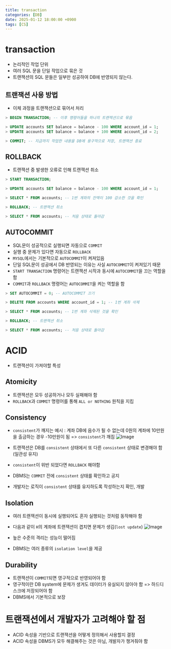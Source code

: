 ```yaml
---
title: transaction
categories: [DB]
date: 2025-01-12 18:00:00 +0900
tags: [CS]
---
```


# transaction
- 논리적인 작업 단위
- 여러 SQL 문을 단일 작업으로 묶은 것
- 트랜잭션의 SQL 문들은 일부만 성공하여 DB에 반영되지 않는다.

## 트랜잭션 사용 방법
- 이체 과정을 트랜잭션으로 묶어서 처리

```sql
> BEGIN TRANSACTION; -- 이후 명령어들을 하나의 트랜잭션으로 묶음

> UPDATE accounts SET balance = balance - 100 WHERE account_id = 1;
> UPDATE accounts SET balance = balance + 100 WHERE account_id = 2;

> COMMIT; -- 지금까지 작업한 내용을 DB에 용구적으로 저장, 트랜잭션 종료
```

## ROLLBACK
- 트랜잭션 중 발생한 오류로 인해 트랜잭션 취소

```sql
> START TRANSACTION;

> UPDATE accounts SET balance = balance - 100 WHERE account_id = 1;

> SELECT * FROM accounts; -- 1번 계좌의 잔액이 100 감소한 것을 확인

> ROLLBACK; -- 트랜잭션 취소

> SELECT * FROM accounts; -- 처음 상태로 돌아감
```

## AUTOCOMMIT
- SQL문이 성공적으로 실행되면 자동으로 `COMMIT`
- 실행 중 문제가 있다면 자동으로 `ROLLBACK`
- `MYSQL`에서는 기본적으로 `AUTOCOMMIT`이 켜져있음
- 단일 SQL문이 성공에서 DB 반영되는 이유는 사실 `AUTOCOMMIT`이 켜져있기 때문
- `START TRANSACTION` 명령어는 트랜잭션 시작과 동시에 `AUTOCOMMIT`을 끄는 역할을 함
- `COMMIT`과 `ROLLBACK` 명령어는 `AUTOCOMMIT`을 켜는 역할을 함

```sql
> SET AUTOCOMMIT = 0; -- AUTOCOMMIT 끄기

> DELETE FROM accounts WHERE account_id = 1; -- 1번 계좌 삭제

> SELECT * FROM accounts; -- 1번 계좌 삭제된 것을 확인

> ROLLBACK; -- 트랜잭션 취소

> SELECT * FROM accounts; -- 처음 상태로 돌아감
```

# ACID
- 트랜잭션이 가져야할 특성

## Atomicity
- 트랜잭션은 모두 성공하거나 모두 실패해야 함
- `ROLLBACK`과 `COMMIT` 명령어를 통해 `ALL or NOTHING` 원칙을 지킴

## Consistency
- `consistent`가 깨지는 예시 : 계좌 DB에 음수가 될 수 없는데 0원의 계좌에 10만원을 출금하는 경우 -10만원이 됨 => `consistent`가 깨짐
![Image](https://github.com/user-attachments/assets/d5794c47-a9ff-44ce-94a5-19d9bdc7e0be)  

- 트랜잭션은 DB를 `consistent` 상태에서 또 다른 `consistent` 상태로 변경해야 함(일관성 유지)
- `consistent`이 위반 되었다면 `ROLLBACK` 해야함
- DBMS는 `COMMIT` 전에 `consistent` 상태를 확인하고 공지
- 개발자는 로직이 `consistent` 상태를 유지하도록 작성하는지 확인, 개발

## Isolation
- 여러 트랜잭션이 동시에 실행되어도 혼자 실행되는 것처럼 동작해야 함
- 다음과 같이 `H`의 계좌에 트랜잭션이 겹치면 문제가 생김(`lost update`)
![Image](https://github.com/user-attachments/assets/a17b19ed-57e8-469a-b4e2-e4edd56bd2a4)  

- 높은 수준의 격리는 성능이 떨어짐
- DBMS는 여러 종류의 `isolation level`을 제공

## Durability
- 트랜잭션이 `COMMIT`되면 영구적으로 반영되어야 함
- 영구적이란 DB system에 문제가 생겨도 데이터가 유실되지 않아야 함 => 하드디스크에 저장되어야 함
- DBMS에서 기본적으로 보장

# 트랜잭션에서 개발자가 고려해야 할 점
- ACID 속성을 기반으로 트랜잭션을 어떻게 정의해서 사용할지 결정
- ACID 속성을 DBMS가 모두 해결해주는 것은 아님, 개발자가 챙겨줘야 함

